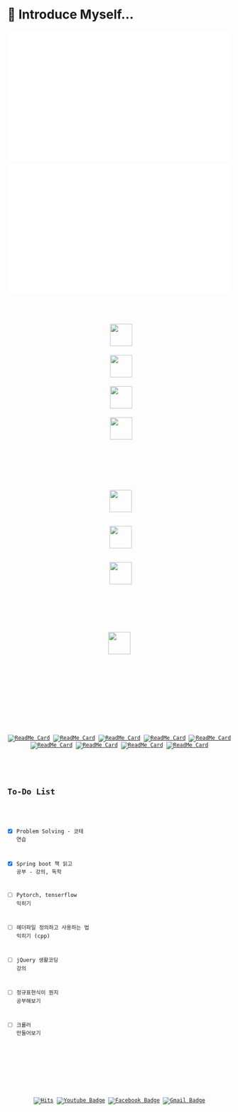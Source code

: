 # 👋 Introduce Myself...

<div align=center>
 <a href="https://github.com/Itsbeenalongday/github-stats">
  
 ![](https://raw.githubusercontent.com/Itsbeenalongday/github-stats/master/generated/overview.svg)
 ![](https://github.com/Itsbeenalongday/github-stats/blob/master/generated/languages.svg)

 </a>
</div>

<br/>
<br/>

<div align=center>

 <code>
 <img src="https://cdn.svgporn.com/logos/rails.svg" width="50" height="50" />
 </code>
 <code>
 <img src="https://cdn.svgporn.com/logos/spring.svg" width="50" height="50" />
 </code>
 <code>
 <img src="https://cdn.svgporn.com/logos/framework7.svg" width="50" height="50" />
 </code>
 <code>
 <img src="https://cdn.svgporn.com/logos/jquery.svg" width="50" height="50" />
 </code>
 <code>
 
</div>

<div align=center>

 <code>
 <img src="https://cdn.svgporn.com/logos/postgresql.svg" width="50" height="50" />
 </code>
 <code> 
 <img src="https://cdn.svgporn.com/logos/mysql.svg" width="50" height="50" />
 </code>
 <code>
 <img src="https://cdn.svgporn.com/logos/sqlite.svg" width="50" height="50" />
 </code>

</div>

<div align="center">
 
<code>
<img src="https://cdn.svgporn.com/logos/linux-tux.svg" width="50" height="50" />
</code>

</div>

<div>
 
 </div>

<div align=center>

[![ReadMe Card](https://github-readme-stats.vercel.app/api/pin/?username=itsbeenalongday&repo=Problem-Solving&theme=radical)](https://github.com/Itsbeenalongday/Problem-Solving)
[![ReadMe Card](https://github-readme-stats.vercel.app/api/pin/?username=itsbeenalongday&repo=Web&theme=cobalt)](https://github.com/Itsbeenalongday/Web)
[![ReadMe Card](https://github-readme-stats.vercel.app/api/pin/?username=itsbeenalongday&repo=Machine-Learning&theme=great-gatsby)](https://github.com/Itsbeenalongday/Machine-Learning)
[![ReadMe Card](https://github-readme-stats.vercel.app/api/pin/?username=itsbeenalongday&repo=System&theme=blue-green)](https://github.com/Itsbeenalongday/System)
[![ReadMe Card](https://github-readme-stats.vercel.app/api/pin/?username=itsbeenalongday&repo=Self-Study&theme=prussian)](https://github.com/Itsbeenalongday/Self-Study)
[![ReadMe Card](https://github-readme-stats.vercel.app/api/pin/?username=itsbeenalongday&repo=Assignments&theme=tokyonight)](https://github.com/Itsbeenalongday/Assignments)
[![ReadMe Card](https://github-readme-stats.vercel.app/api/pin/?username=itsbeenalongday&repo=References&theme=vue-dark)](https://github.com/Itsbeenalongday/References)
[![ReadMe Card](https://github-readme-stats.vercel.app/api/pin/?username=itsbeenalongday&repo=Of-one-s-own-script&theme=chartreuse-dark)](https://github.com/Itsbeenalongday/Of-one-s-own-script)
[![ReadMe Card](https://github-readme-stats.vercel.app/api/pin/?username=itsbeenalongday&repo=ErrorDB&theme=yeblu)](https://github.com/Itsbeenalongday/ErrorDB)

</div>

## To-Do List
- [x] Problem Solving - 코테 연습
- [x] Spring boot 책 읽고 공부 - 강의, 독학
- [ ] Pytorch, tenserflow 익히기
- [ ] 헤더파일 정의하고 사용하는 법 익히기 (cpp)
- [ ] jQuery 생활코딩 강의
- [ ] 정규표현식이 뭔지 공부해보기
- [ ] 크롤러 만들어보기


##
<div align=center>

[![Hits](https://hits.seeyoufarm.com/api/count/incr/badge.svg?url=https%3A%2F%2Fgithub.com%2FItsbeenalongday)](https://hits.seeyoufarm.com)
[![Youtube Badge](https://img.shields.io/badge/Youtube-ff0000?style=flat-square&logo=youtube&link=https://www.youtube.com/channel/UCn9XdNmBSqyIVlJLFm_7h1w?view_as=subscriber)](https://www.youtube.com/channel/UCn9XdNmBSqyIVlJLFm_7h1w?view_as=subscriber)
[![Facebook Badge](https://img.shields.io/badge/facebook-1877f2?style=flat-square&logo=facebook&logoColor=white&link=https://www.facebook.com/profile.php?id=100010671258690)](https://www.facebook.com/profile.php?id=100010671258690)
[![Gmail Badge](https://img.shields.io/badge/Gmail-d14836?style=flat-square&logo=Gmail&logoColor=white&link=mailto:dbtjdals1771@ajou.ac.kr)](mailto:dbtjdals1771@ajou.ac.kr)

</div>
